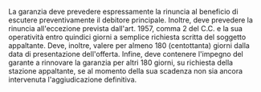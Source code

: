 La garanzia deve prevedere espressamente la rinuncia al beneficio di escutere preventivamente il debitore principale. Inoltre, deve prevedere la rinuncia all'eccezione prevista dall'art. 1957, comma 2 del C.C. e la sua operatività entro quindici giorni a semplice richiesta scritta del soggetto appaltante. Deve, inoltre, valere per almeno 180 (centottanta) giorni dalla data di presentazione dell'offerta. Infine, deve contenere l'impegno del garante a rinnovare la garanzia per altri 180 giorni, su richiesta della stazione appaltante, se al momento della sua scadenza non sia ancora intervenuta l'aggiudicazione definitiva.